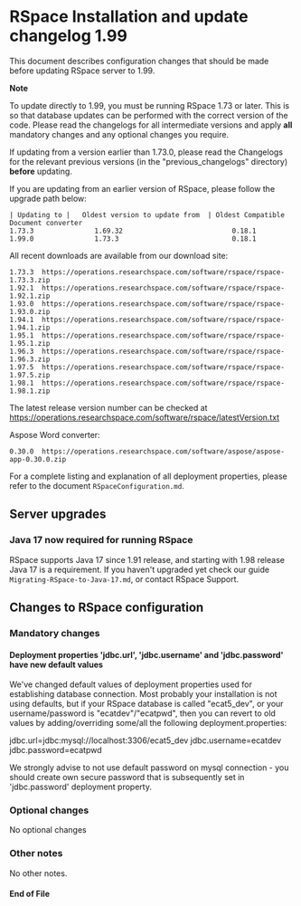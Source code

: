RSpace Installation and update changelog 1.99
=============================================

This document describes configuration changes that should be made before updating RSpace server to 1.99.

**Note**

To update directly to 1.99, you must be running RSpace 1.73 or later.
This is so that database updates can be performed with the correct version of the code.
Please read the changelogs for all intermediate versions and apply **all** mandatory changes and any optional changes you require.

If updating from a version earlier than 1.73.0, please read the Changelogs for the relevant previous
versions (in the "previous_changelogs" directory) **before** updating.

If you are updating from an earlier version of RSpace, please follow the upgrade path below:

    | Updating to |   Oldest version to update from  | Oldest Compatible Document converter
    1.73.3               1.69.32                           0.18.1
    1.99.0               1.73.3                            0.18.1

All recent downloads are available from our download site:

    1.73.3  https://operations.researchspace.com/software/rspace/rspace-1.73.3.zip
    1.92.1  https://operations.researchspace.com/software/rspace/rspace-1.92.1.zip
    1.93.0  https://operations.researchspace.com/software/rspace/rspace-1.93.0.zip
    1.94.1  https://operations.researchspace.com/software/rspace/rspace-1.94.1.zip
    1.95.1  https://operations.researchspace.com/software/rspace/rspace-1.95.1.zip
    1.96.3  https://operations.researchspace.com/software/rspace/rspace-1.96.3.zip
    1.97.5  https://operations.researchspace.com/software/rspace/rspace-1.97.5.zip
    1.98.1  https://operations.researchspace.com/software/rspace/rspace-1.98.1.zip

The latest release version number can be checked at https://operations.researchspace.com/software/rspace/latestVersion.txt

Aspose Word converter:

    0.30.0  https://operations.researchspace.com/software/aspose/aspose-app-0.30.0.zip

For a complete listing and explanation of all deployment properties, please refer to the document `RSpaceConfiguration.md`.

## Server upgrades

### Java 17 now required for running RSpace

RSpace supports Java 17 since 1.91 release, and starting with 1.98 release Java 17 is a requirement. 
If you haven't upgraded yet check our guide `Migrating-RSpace-to-Java-17.md`, or contact RSpace Support.

## Changes to RSpace configuration

### Mandatory changes

#### Deployment properties 'jdbc.url', 'jdbc.username' and 'jdbc.password' have new default values

We've changed default values of deployment properties used for establishing database connection.
Most probably your installation is not using defaults, but if your RSpace database is called
"ecat5_dev", or your username/password is  "ecatdev"/"ecatpwd", then you can revert to old 
values by adding/overriding some/all the following deployment.properties: 

jdbc.url=jdbc:mysql://localhost:3306/ecat5_dev
jdbc.username=ecatdev
jdbc.password=ecatpwd

We strongly advise to not use default password on mysql connection - you should create own secure 
password that is subsequently set in 'jdbc.password' deployment property.    

### Optional changes

No optional changes

### Other notes

No other notes.

#### End of File
